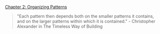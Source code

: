 ﻿[Chapter 2: Organizing Patterns](https://msdn.microsoft.com/en-us/library/ff647589.aspx)

>"Each pattern then depends both on the smaller patterns it contains, and on the larger patterns within
> which it is contained." - Christopher Alexander in The Timeless Way of Building

